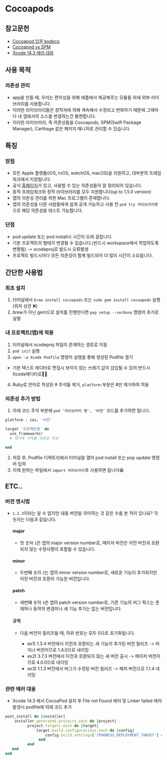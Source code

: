 # Cocoapods

## 참고문헌

- [Cocoapod 입문 kodeco](https://www.kodeco.com/7076593-cocoapods-tutorial-for-swift-getting-started)
- [Cocoapod vs SPM](https://medium.com/@rashadsh/cocoapod-vs-spm-in-swift-2fe52764b31a)
- [Xcode 14.3 에러 대응](https://lxxyeon.tistory.com/208)
## 사용 목적
### 의존성 관리
- app을 만들 때, 우리는 편의성을 위해 애플에서 제공해주는 모듈들 외에 외부 라이브러리를 사용합니다.
- 이러한 라이브러리들은 창작자에 의해 계속해서 수정되고 변화하기 때문에 그때마다 내 앱에서의 소스를 변경하는건 불편합니다.
- 이러한 라이브러리, 즉 의존성들을 Cocoapods, SPM(Swift Package Manager), Carthage 같은 패키지 매니저로 관리할 수 있습니다.

## 특징
### 장점
- 모든 Apple 플랫폼(iOS, tvOS, watchOS, macOS)을 지원하고, 대부분의 프레임워크에서 지원됩니다.
- 공식 [홈페이지](uides.cocoapods.org)가 있고, 사용할 수 있는 의존성들이 잘 정리되어 있습니다.
- 동적 프레임워크와 정적 라이브러리를 모두 지원합니다(up to 1.5.0 version)
- 앱의 의존성 관리를 위한 Mac 프로그램이 존재합니다.
- 앱의 의존성을 다른 사람들에게 쉽게 공개 가능하고 사용 전 `pod try 라이브러리명`으로 해당 의존성을 테스트 가능합니다.
### 단점
- pod update 또는 pod install시 시간이 오래 걸립니다.
- 기본 프로젝트의 형태가 변경될 수 있습니다.(반드시 workspace에서 작업하도록 변형됨) -> xcodeproj로 빌드시 오류발생
- 프로젝트 빌드시마다 모든 의존성이 함께 빌드되어 더 많이 시간이 소요됩니다.

## 간단한 사용법
### 최초 설치
1. 터미널에서 `brew install cocoapods` 또는 `sudo gem install cocoapods` 실행 (위치 상관 ❌)
2. brew가 아닌 gem으로 설치를 진행한다면 `pop setup --verbose` 명령어 추가로 실행
### 내 프로젝트(앱)에 적용
1. 터미널에서 xcodeproj 파일이 존재하는 경로로 이동
2. `pod init` 실행
3. `open -a Xcode Podfile` 명령어 실행을 통해 생성된 Podfile 열기
  - 기본 텍스트 에디터로 편집시 보이지 않는 쓰레기 값이 삽입될 수 있어 반드시 Xcode에디터로🙏🏻
4. Ruby로 언어로 작성된 # 주석들 제거, `platform:`부분은 #만 제거하여 적용

### 의존성 추가 방법
1. 아래 코드 주석 부분에 `pod '라이브러리 명', '버전'` 코드를 추가하면 됩니다. 

```Ruby
platform : ios, '버전'

target '프로젝트명' do
  use_frameworks!
  # 여기에 가져올 의존성 작성
  
end
```

2. 저장 후, Podfile 디렉토리에서 터미널을 열어 pod install 또는 pop update 명령어 입력
3. 이제 원하는 파일에서 `import 라이브러리`후 사용하면 됩니다😁

## ETC..
### 버전 명시법
- `1.2.3`이라는 알 수 없지만 대충 버전을 의미하는 것 같은 수를 본 적이 있나요? 각 숫자는 다음과 같습니다.
  #### major
  - 첫 숫자 `1`은 앱의 major version number로, 메이저 버전은 이전 버전과 호환되지 않는 수정사항이 포함될 수 있습니다.
  #### minor
  - 두번째 숫자 `2`는 앱의 minor version number로, 새로운 기능이 추가되지만 이전 버전과 호환이 가능한 버전입니다.
  #### patch
  - 세번쨰 숫자 `3`은 앱의 patch version number로, 기존 기능의 버그 픽스는 존재하나 동작의 변경이나 새 기능 추가는 없는 버전입니다.
  #### 규칙
  - 다음 버전이 릴리즈될 때, 하위 번호는 모두 0으로 초기화됩니다.
  
      - ex1) 1.3.4 버전에서 이전과 호환되는 새 기능이 추가된 버전 릴리즈 -> 마이너 버전이므로 1.4.0으로 네이밍
      - ex2) 3.7.3 버전에서 이전과 호환되지 않는 새 버전 출시 -> 메이저 버전이므로 4.0.0으로 네이밍
      - ex3) 1.1.3 버전에서 버그가 수정된 버전 릴리즈 -> 패치 버전으로 1.1.4 네이밍
      
### 관련 에러 대응
- Xcode 14.3 에서 CocoaPod 설치 후 File not Found 에러 및 Linker failed 에러 발생시 podfile에 아래 코드 추가
```Ruby
post_install do |installer|
    installer.generated_projects.each do |project|
          project.targets.each do |target|
              target.build_configurations.each do |config|
                  config.build_settings['IPHONEOS_DEPLOYMENT_TARGET'] = '13.0'
               end
          end
   end
end

